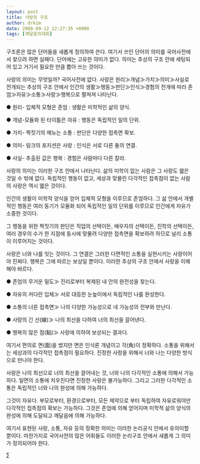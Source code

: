 ```yaml
---
layout: post
title: 사랑의 구조
author: drkim
date: 2008-09-12 22:27:35 +0900
tags: [깨달음의대화]
---
```

구조론은 많은 단어들을 새롭게 정의하여 쓴다. 여기서 쓰인 단어의 의미를 국어사전에서 찾으려 하면 실패다. 단어에는 고유한 의미가 없다. 의미는 추상의 구조 안에 세팅되어 있고 거기서 필요한 만큼 뽑아 쓰는 것이다. 

사랑의 의미는 무엇일까? 국어사전에 없다. 사랑은 원리≫개념≫가치≫의미≫사실로 전개되는 추상의 구조 안에서 인간의 생활≫행동≫판단≫인식≫경험의 전개에 따라 존엄≫자유≫소통≫사랑≫행복으로 펼쳐져 나타난다.

● 원리- 입체적 모형은 존엄 : 생활은 미학적인 삶의 양식.
              
● 개념-모듈화 된 타이틀은 자유 : 행동은 독립적인 일의 단위. 
              
● 가치- 짝짓기의 메뉴는 소통 : 판단은 다양한 접촉면 확보.
              
● 의미- 링크의 포지션은 사랑 : 인식은 서로 다른 둘의 연결.
              
● 사실- 추출된 값은 행복 : 경험은 사람마다 다른 칼라.

사랑의 의미는 이러한 구조 안에서 나타난다. 삶의 미학이 없는 사람은 그 사랑도 엷은 것일 수 밖에 없다. 독립적인 행동이 없고, 세상과 맞물린 다각적인 접촉점이 없는 사람의 사랑은 역시 엷은 것이다. 

인간의 생활이 미학적 양식을 얻어 입체적 모형을 이루므로 존엄하다. 그 삶 안에서 개별적인 행동은 여러 동기가 모듈화 되어 독립적인 일의 단위를 이루므로 인간에게 자유가 소중한 것이다. 

그 행동을 위한 짝짓기의 판단은 직업의 선택이든, 배우자의 선택이든, 진학의 선택이든, 여러 경우의 수가 한 지점에 동시에 맞물려 다양한 접촉면을 확보하려 하므로 널리 소통이 이루어지는 것이다. 

사랑은 너와 나를 잇는 것이다. 그 연결은 그러한 다면적인 소통을 실현시키는 사랑이어야 진짜다. 행복은 그에 따르는 보상일 뿐이다. 이러한 추상의 구조 안에서 사랑을 이해해야 바르다. 

● 존엄의 무거운 밀도≫ 진리로부터 복제된 내 안의 완전성을 찾는다.
              
● 자유의 커다란 입체≫ 서로 대등한 눈높이에서 독립적인 나를 완성한다. 
              
● 소통의 너른 접촉면≫ 나의 다양한 가능성으로 네 가능성의 전부와 만난다. 
              
● 사랑의 긴 선(線)≫ 나의 최선을 다하여 너의 최선을 끌어낸다.
              
● 행복의 많은 점(點)≫ 사랑에 의하여 보상되는 결과다.

여기서 편의로 면(面)을 썼지만 면은 인식론 개념이고 각(角)이 정확하다. 소통을 위해서는 세상과의 다각적인 접촉점이 필요하다. 진정한 사랑을 위해서 너와 나는 다양한 방식으로 만나야 한다.

사랑은 나의 최선으로 너의 최선을 끌어내는 것, 너와 나의 다각적인 소통에 의해서 가능하다. 일면의 소통에 치우친다면 진정한 사랑은 불가능하다. 그리고 그러한 다각적인 소통은 독립적인 너와 나의 완성에 의해 가능하다.

그것이 자유다. 부모로부터, 환경으로부터, 모든 제약으로 부터 독립하여 자유로워야만 다각적인 접촉점의 확보는 가능하다. 그것은 존엄에 의해 얻어지며 미학적 삶의 양식의 완성에 의해 도달되고 깨달음에 의해 가능하다.

여기서 표현된 사랑, 소통, 자유 등의 정확한 의미는 이러한 논리공식 안에서 유의미할 뿐이다. 마찬가지로 국어사전의 많은 어휘들도 이러한 논리구조 안에서 새롭게 그 의미가 정의되어야 한다. 





∑